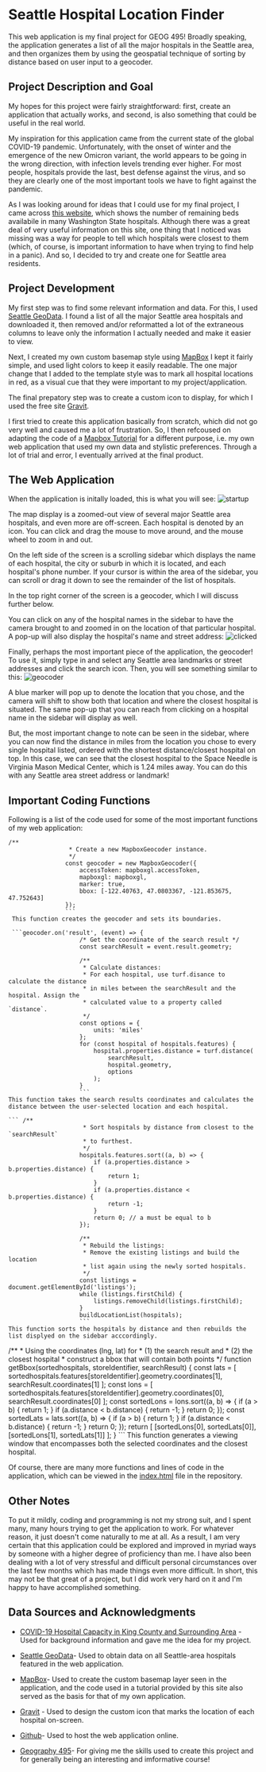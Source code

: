 # Seattle Hospital Location Finder
This web application is my final project for GEOG 495! Broadly speaking, the application generates a list of all the major hospitals in the Seattle area, and then organizes them by using the geospatial technique of sorting by distance based on user input to a geocoder.

## Project Description and Goal
My hopes for this project were fairly straightforward: first, create an application that actually works, and second, is also something that could be useful in the real world.    

My inspiration for this application came from the current state of the global COVID-19 pandemic. Unfortunately, with the onset of winter and the emergence of the new Omicron variant, the world appears to be going in the wrong direction, with infection levels trending ever higher. For most people, hospitals provide the last, best defense against the virus, and so they are clearly one of the most important tools we have to fight against the pandemic. 

As I was looking around for ideas that I could use for my final project, I came across [this website](https://data.rgj.com/covid-19-hospital-capacity/washington/53/king-county/53033/), which shows the number of remaining beds availabile in many Washington State hospitals. Although there was a great deal of very useful information on this site, one thing that I noticed was missing was a way for people to tell which hospitals were closest to them (which, of course, is important information to have when trying to find help in a panic). And so, I decided to try and create one for Seattle area residents.

## Project Development

 My first step was to find some relevant information and data. For this, I used [Seattle GeoData](https://data-seattlecitygis.opendata.arcgis.com/datasets/8e0d80152ccb404abc6ac85351e4aed6_2/explore?location=47.462000%2C-122.130100%2C9.96). I found a list of all the major Seattle area hospitals and downloaded it, then removed and/or reformatted a lot of the extraneous columns to leave only the information I actually needed and make it easier to view.  

Next, I created my own custom basemap style using [MapBox](https://www.mapbox.com/) I kept it fairly simple, and used light colors to keep it easily readable. The one major change that I added to the template style was to mark all hospital locations in red, as a visual cue that they were important to my project/application.    

The final prepatory step was to create a custom icon to display, for which I used the free site [Gravit](https://www.designer.io/en/).

  I first tried to create this application basically from scratch, which did not go very well and caused me a lot of frustration. So, I then refcoused on adapting the code of a [Mapbox Tutorial](https://docs.mapbox.com/help/tutorials/?topic=Map+design) for a different purpose, i.e. my own web application that used my own data and stylistic preferences. Through a lot of trial and error, I eventually arrived at the final product.

 ## The Web Application 

 When the application is initally loaded, this is what you will see: 
 ![startup](https://github.com/whalen323/finalproject/blob/master/finalgeog495-main/images/startup.png)

 The map display is a zoomed-out view of several major Seattle area hospitals, and even more are off-screen. Each hospital is denoted by an icon. You can click and drag the mouse to move around, and the mouse wheel to zoom in and out. 

 On the left side of the screen is a scrolling sidebar which displays the name of each hospital, the city or suburb in which it is located, and each hospital's phone number. If your cursor is within the area of the sidebar, you can scroll or drag it down to see the remainder of the list of hospitals.   

 In the top right corner of the screen is a geocoder, which I will discuss further below.

 You can click on any of the hospital names in the sidebar to have the camera brought to and zoomed in on the location of that particular hospital. A pop-up will also display the hospital's name and street address:
![clicked](https://github.com/whalen323/finalproject/blob/master/finalgeog495-main/images/clicked.png)

Finally, perhaps the most important piece of the application, the geocoder! To use it, simply type in and select any Seattle area landmarks or street addresses and click the search icon. Then, you will see something similar to this: ![geocoder](https://github.com/whalen323/finalproject/blob/master/finalgeog495-main/images/geocoder.png)  

A blue marker will pop up to denote the location that you chose, and the camera will shift to show both that location and where the closest hospital is situated. The same pop-up that you can reach from clicking on a hospital name in the sidebar will display as well. 

But, the most important change to note can be seen in the sidebar, where you can now find the distance in miles from the location you chose to every single hospital listed, ordered with the shortest distance/closest hospital on top. In this case, we can see that the closest hospital to the Space Needle is Virginia Mason Medical Center, which is 1.24 miles away. You can do this with any Seattle area street address or landmark!

## Important Coding Functions
Following is a list of the code used for some of the most important functions of my web application:
```
/**
                 * Create a new MapboxGeocoder instance.
                 */
                const geocoder = new MapboxGeocoder({
                    accessToken: mapboxgl.accessToken,
                    mapboxgl: mapboxgl,
                    marker: true,
                    bbox: [-122.40763, 47.0803367, -121.853675, 47.752643]
                });
                ```
 This function creates the geocoder and sets its boundaries.  

 ```geocoder.on('result', (event) => {
                    /* Get the coordinate of the search result */
                    const searchResult = event.result.geometry;

                    /**
                     * Calculate distances:
                     * For each hospital, use turf.disance to calculate the distance
                     * in miles between the searchResult and the hospital. Assign the
                     * calculated value to a property called `distance`.
                     */
                    const options = {
                        units: 'miles'
                    };
                    for (const hospital of hospitals.features) {
                        hospital.properties.distance = turf.distance(
                            searchResult,
                            hospital.geometry,
                            options
                        );
                    }
                    ```
This function takes the search results coordinates and calculates the distance between the user-selected location and each hospital.             

``` /**
                     * Sort hospitals by distance from closest to the `searchResult`
                     * to furthest.
                     */
                    hospitals.features.sort((a, b) => {
                        if (a.properties.distance > b.properties.distance) {
                            return 1;
                        }
                        if (a.properties.distance < b.properties.distance) {
                            return -1;
                        }
                        return 0; // a must be equal to b
                    });

                    /**
                     * Rebuild the listings:
                     * Remove the existing listings and build the location
                     * list again using the newly sorted hospitals.
                     */
                    const listings = document.getElementById('listings');
                    while (listings.firstChild) {
                        listings.removeChild(listings.firstChild);
                    }
                    buildLocationList(hospitals);
                    ```
This function sorts the hospitals by distance and then rebuilds the list displyed on the sidebar acccordingly.  

```
/**
             * Using the coordinates (lng, lat) for
             * (1) the search result and
             * (2) the closest hospital
             * construct a bbox that will contain both points
             */
            function getBbox(sortedhospitals, storeIdentifier, searchResult) {
                const lats = [
                    sortedhospitals.features[storeIdentifier].geometry.coordinates[1],
                    searchResult.coordinates[1]
                ];
                const lons = [
                    sortedhospitals.features[storeIdentifier].geometry.coordinates[0],
                    searchResult.coordinates[0]
                ];
                const sortedLons = lons.sort((a, b) => {
                    if (a > b) {
                        return 1;
                    }
                    if (a.distance < b.distance) {
                        return -1;
                    }
                    return 0;
                });
                const sortedLats = lats.sort((a, b) => {
                    if (a > b) {
                        return 1;
                    }
                    if (a.distance < b.distance) {
                        return -1;
                    }
                    return 0;
                });
                return [
                    [sortedLons[0], sortedLats[0]],
                    [sortedLons[1], sortedLats[1]]
                ];
            }
            ```
This function generates a viewing window that encompasses both the selected coordinates and the closest hospital. 

Of course, there are many more functions and lines of code in the application, which can be viewed in the [index.html](index.html) file in the repository.

## Other Notes
To put it mildly, coding and programming is not my strong suit, and I spent many, many hours trying to get the application to work. For whatever reason, it just doesn't come naturally to me at all. As a result, I am very certain that this application could be explored and improved in myriad ways by someone with a higher degree of proficiency than me. I have also been dealing with a lot of very stressful and difficult personal circumstances over the last few months which has made things even more difficult. In short, this may not be that great of a project, but I did work very hard on it and I'm happy to have accomplished something.

## Data Sources and Acknowledgments
* [COVID-19 Hospital Capacity in King County and Surrounding Area](https://data.rgj.com/covid-19-hospital-capacity/washington/53/king-county/53033/) - Used for background information and gave me the idea for my project.

* [Seattle GeoData](https://data-seattlecitygis.opendata.arcgis.com/datasets/8e0d80152ccb404abc6ac85351e4aed6_2/explore?location=47.462000%2C-122.130100%2C9.96)- Used to obtain data on all Seattle-area hospitals featured in the web application.

* [MapBox](https://www.mapbox.com/)- Used to create the custom basemap layer seen in the application, and the code used in a tutorial provided by this site also served as the basis for that of my own application.  

* [Gravit](https://www.designer.io/en/) - Used to design the custom icon that marks the location of each hospital on-screen.

* [Github](https://github.com/)- Used to host the web application online. 

* [Geography 495](https://github.com/jakobzhao/geog495)- For giving me the skills used to create this project and for generally being an interesting and imformative course! 


